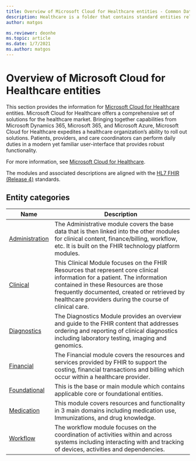 ```yaml
---
title: Overview of Microsoft Cloud for Healthcare entities - Common Data Model | Microsoft Docs
description: Healthcare is a folder that contains standard entities related to  Microsoft Cloud for Healthcare entities which are defined using Common Data Model.
author: matgos

ms.reviewer: deonhe
ms.topic: article
ms.date: 1/7/2021
ms.author: matgos
---
```


# Overview of  Microsoft Cloud for Healthcare entities

This section provides the information for [Microsoft Cloud for Healthcare](/dynamics365/industry/healthcare/overview) entities.  Microsoft Cloud for Healthcare offers a comprehensive set of solutions for the healthcare market. Bringing together capabilities from Microsoft Dynamics 365, Microsoft 365, and Microsoft Azure, Microsoft Cloud for Healthcare expedites a healthcare organization’s ability to roll out solutions. Patients, providers, and care coordinators can perform daily duties in a modern yet familiar user-interface that provides robust functionality.

For more information, see [Microsoft Cloud for Healthcare](/dynamics365/industry/healthcare/overview).

The modules and associated descriptions are aligned with the [HL7 FHIR (Release 4)](http://hl7.org/fhir/) standards.

## Entity categories

|Name|Description|
|---|---|
|[Administration](Administration/overview.md)|The Administrative module covers the base data that is then linked into the other modules for clinical content, finance/billing, workflow, etc.  It is built on the FHIR technology platform modules.|
|[Clinical](Clinical/overview.md)|This Clinical Module focuses on the FHIR Resources that represent core clinical information for a patient. The information contained in these Resources are those frequently documented, created or retrieved by healthcare providers during the course of clinical care.|
|[Diagnostics](Diagnostics/overview.md)|The Diagnostics Module provides an overview and guide to the FHIR content that addresses ordering and reporting of clinical diagnostics including laboratory testing, imaging and genomics.|
|[Financial](Financial/overview.md)|The Financial module covers the resources and services provided by FHIR to support the costing, financial transactions and billing which occur within a healthcare provider.|
|[Foundational](Foundational/overview.md)|This is the base or main module which contains  applicable core or foundational entities.|
|[Medication](Medication/overview.md)|This module covers resources and functionality in 3 main domains including medication use, Immunizations, and drug knowledge.|
|[Workflow](Workflow/overview.md)|The workflow module focuses on the coordination of activities within and across systems including interacting with and tracking of devices, activities and dependencies.|
